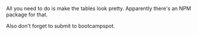 All you need to do is make the tables look pretty.  Apparently there's an NPM package for that.

Also don't forget to submit to bootcampspot.
